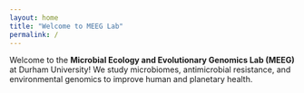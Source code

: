 ```yaml
---
layout: home
title: "Welcome to MEEG Lab"
permalink: /
---
```


Welcome to the **Microbial Ecology and Evolutionary Genomics Lab (MEEG)** at Durham University! We study microbiomes, antimicrobial resistance, and environmental genomics to improve human and planetary health.

